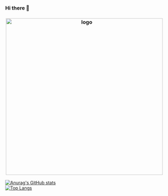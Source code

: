 ### Hi there 👋

<h3 align="center"><img src="https://i.imgur.com/szrwkQH.png" alt="logo" height="500px"></h3>

[![Anurag's GitHub stats](https://github-readme-stats.vercel.app/api?username=kimlulz)](https://github.com/anuraghazra/github-readme-stats)    
[![Top Langs](https://github-readme-stats.vercel.app/api/top-langs/?username=kimlulz&layout=compact&theme=tokyonight)](https://github.com/anuraghazra/github-readme-stats)
